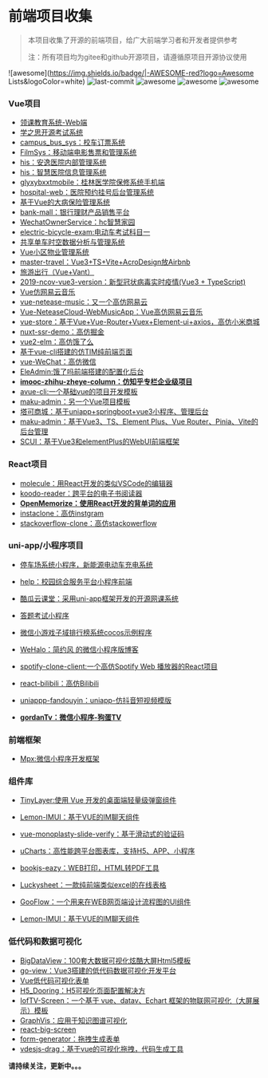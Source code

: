 # 前端项目收集

> 本项目收集了开源的前端项目，给广大前端学习者和开发者提供参考
>
> 注：所有项目均为gitee和github开源项目，请遵循原项目开源协议使用



![awesome](https://img.shields.io/badge/|-AWESOME-red?logo=Awesome Lists&logoColor=white) ![last-commit](https://img.shields.io/github/last-commit/cooleye/awesome-fe-project?color=orange) ![awesome](https://img.shields.io/badge/vue-vue.js-brightgreen?logo=Vue.js&logoColor=white)  ![awesome](https://img.shields.io/badge/react-React-blue?logo=React&logoColor=white) ![awesome](https://img.shields.io/badge/wx-小程序-brightgreen?logo=WeChat&logoColor=white)



### Vue项目 

* [领课教育系统-Web端](https://gitee.com/roncoocom/roncoo-education-web)
* [学之思开源考试系统](https://github.com/mindskip/xzs)
* [campus_bus_sys：校车订票系统](https://github.com/mox-hub/campus_bus_sys)
* [FilmSys：移动端电影售票和管理系统](https://github.com/J1ong/FilmSys)
* [his：安逸医院内部管理系统](https://github.com/HIS0731/his)
* [his：智慧医院信息管理系统](https://github.com/cloveropen/his)
* [glyxybxxtmobile：桂林医学院保修系统手机端](https://github.com/programmingwang/glyxybxxtmobile)
* [hospital-web：医院预约挂号后台管理系统](https://github.com/YuJian95/hospital-web)
* [基于Vue的大病保险管理系统](https://gitee.com/yyzwz/medicineSystem)
* [bank-mall：银行理财产品销售平台](https://github.com/pixyshu/bank-mall)
* [WechatOwnerService：hc智慧家园](https://github.com/java110/WechatOwnerService)
* [electric-bicycle-exam:电动车考试科目一](https://github.com/Saltro/electric-bicycle-exam)
* [共享单车时空数据分析与管理系统](https://github.com/Stefaray/ShareBike-Analysis-Management-System)
* [Vue小区物业管理系统](https://gitee.com/coolpp/penglixiang)
* [master-travel：Vue3+TS+Vite+AcroDesign放Airbnb](https://github.com/ZhengMaster2020/master-travel)
* [旅游出行（Vue+Vant）](https://gitee.com/mrthinco/travel)
* [2019-ncov-vue3-version：新型冠状病毒实时疫情(Vue3 + TypeScript)](https://github.com/xieyezi/2019-ncov-vue3-version)
* [Vue仿网易云音乐](https://gitee.com/crazybox521/vue-music)
* [vue-netease-music：又一个高仿网易云](https://github.com/sl1673495/vue-netease-music)
* [Vue-NeteaseCloud-WebMusicApp：Vue高仿网易云音乐](https://gitee.com/fudaosheng/Vue-NeteaseCloud-WebMusicApp)
* [vue-store：基于Vue+Vue-Router+Vuex+Element-ui+axios，高仿小米商城](https://gitee.com/hai-27/vue-store)
* [nuxt-ssr-demo：高仿掘金](https://github.com/xuqiang521/nuxt-ssr-demo)
* [vue2-elm：高仿饿了么](https://github.com/bailicangdu/vue2-elm)
* [基于vue-cli搭建的仿TIM纯前端页面](https://gitee.com/zijun0505/FangTIMChunQianDuanYeMian)
* [vue-WeChat：高仿微信](https://github.com/zhaohaodang/vue-WeChat)
* [EleAdmin:饿了吗前端搭建的配置化后台](https://gitee.com/bfgdqch/EleAdmin)
* **[imooc-zhihu-zheye-column：仿知乎专栏企业级项目](https://github.com/marlonchiu/imooc-zhihu-zheye-column)**
* [avue-cli:一个基础vue的项目开发模板](https://gitee.com/smallweigit/avue-cli)
* [maku-admin：另一个Vue项目模板](https://gitee.com/makunet/maku-admin)
* [塔可商城：基于uniapp+springboot+vue3小程序、管理后台](https://gitee.com/running-cat/tacomall)
* [maku-admin：基于Vue3、TS、Element Plus、Vue Router、Pinia、Vite的后台管理](https://gitee.com/makunet/maku-admin)
* [SCUI：基于Vue3和elementPlus的WebUI前端框架](https://gitee.com/lolicode/scui)





### React项目 

* [molecule：用React开发的类似VSCode的编辑器](https://gitee.com/dtstack_dev_0/molecule)
* [koodo-reader：跨平台的电子书阅读器](https://gitee.com/troyeguo/koodo-reader)
*  **[OpenMemorize：使用React开发的背单词的应用](https://gitee.com/AdreamStudio/OpenMemorize)**
* [instaclone：高仿instgram](https://github.com/Sandermoen/instaclone)
* [stackoverflow-clone：高仿stackowerflow](https://github.com/salihozdemir/stackoverflow-clone)





### uni-app/小程序项目   
* [停车场系统小程序，新能源电动车充电系统](https://gitee.com/wangdefu/parking_system_applet?utm_source=gold_browser_extension)
* [help：校园综合服务平台小程序前端](https://github.com/landalfYao/help)
* [酷瓜云课堂：采用uni-app框架开发的开源网课系统](https://gitee.com/koogua/course-tencent-cloud-app)
* [答题考试小程序](https://gitee.com/wulivicor/exam)
* [微信小游戏子域排行榜系统cocos示例程序](https://gitee.com/xwintop/wxGameRank)
* [WeHalo：简约风 的微信小程序版博客](https://gitee.com/aquanrun/WeHalo)
* [spotify-clone-client:一个高仿Spotify Web 播放器的React项目](https://github.com/JL978/spotify-clone-client)
* [react-bilibili：高仿Bilibili](https://github.com/dxx/react-bilibili)
* [uniappp-fandouyin：uniapp-仿抖音短视频模版](https://github.com/UPman24/uniappp-fandouyin)

* **[gordanTv：微信小程序-狗蛋TV](https://github.com/lishuaixingNewBee/gordanTv)**

### 前端框架

* [Mpx:微信小程序开发框架](https://mpxjs.cn/guide/basic/start.html#%E5%BF%AB%E9%80%9F%E5%BC%80%E5%A7%8B)



### 组件库

* [TinyLayer:使用 Vue 开发的桌面端轻量级弹窗组件](https://gitee.com/dreamer365/tinylayer?utm_source=gold_browser_extension)
* [Lemon-IMUI：基于VUE的IM聊天组件](https://gitee.com/june000/lemon-im)
* [vue-monoplasty-slide-verify：基于滑动式的验证码](https://gitee.com/monoplasty/vue-monoplasty-slide-verify)
* [uCharts：高性能跨平台图表库，支持H5、APP、小程序](https://gitee.com/uCharts/uCharts)
* [bookjs-eazy：WEB打印，HTML转PDF工具](https://gitee.com/wuxue107/bookjs-eazy)
* [Luckysheet：一款纯前端类似excel的在线表格](https://gitee.com/mengshukeji/Luckysheet)
* [GooFlow：一个用来在WEB网页端设计流程图的UI组件](https://gitee.com/gooflow/gooflow)

* [Lemon-IMUI：基于VUE的IM聊天组件](https://gitee.com/june000/lemon-im)





### 低代码和数据可视化

*  [BigDataView：100套大数据可视化炫酷大屏Html5模板](https://github.com/iGaoWei/BigDataView)
*  [go-view：Vue3搭建的低代码数据可视化开发平台](https://gitee.com/dromara/go-view?_from=gitee_search)
*  [Vue低代码可视化表单](https://gitee.com/vdpadmin/variant-form)
*  [H5_Dooring：H5可视化页面配置解决方](https://gitee.com/lowcode-china/h5_-dooring)
* [IofTV-Screen：一个基于 vue、datav、Echart 框架的物联网可视化（大屏展示）模板](https://gitee.com/daidaibg/IofTV-Screen)
* [GraphVis：应用于知识图谱可视化](https://gitee.com/baopengdu/GraphVis)
* [react-big-screen ](https://gitee.com/MTrun/react-big-screen)
* [form-generator：拖拽生成表单](https://gitee.com/mrhj/form-generator)
* [vdesjs-drag：基于vue的可视化拖拽，代码生成工具](https://gitee.com/china-bin/vdesjs)



**请持续关注，更新中。。。**

